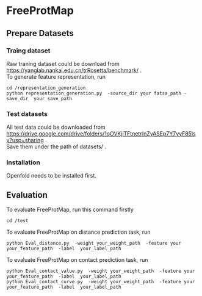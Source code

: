# FreeProtMap

## Prepare Datasets  
### Traing dataset
Raw traning dataset could be download from https://yanglab.nankai.edu.cn/trRosetta/benchmark/ .  
To generate feature representation, run  
```
cd /representation_generation
python representation_generation.py  -source_dir your fatsa_path -save_dir  your save_path
```
### Test datasets  
All test data could be downloaded from https://drive.google.com/drive/folders/1oOVKjiTFtnetrInZyASEp7Y7yyF85lsv?usp=sharing .  
Save them under the path of datasets/ .


### Installation
Openfold needs to be installed first.


## Evaluation
To evaluate FreeProtMap, run this command firstly
```
cd /test
```

To evaluate FreeProtMap on distance prediction task, run
```
python Eval_distance.py  -weight your_weight_path  -feature your your_feature_path  -label  your_label_path
```

To evaluate FreeProtMap on contact prediction task, run
```
python Eval_contact_value.py  -weight your_weight_path  -feature your your_feature_path  -label  your_label_path  
python Eval_contact_curve.py  -weight your_weight_path  -feature your your_feature_path  -label  your_label_path
```
